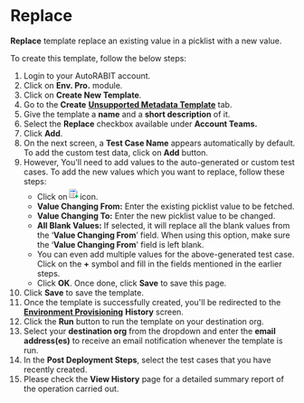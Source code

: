 # Replace

**Replace** template replace an existing value in a picklist with a new value.

To create this template, follow the below steps:

1. Login to your AutoRABIT account.
2. Click on **Env. Pro.** module.
3. Click on **Create New Template**.
4. Go to the **Create** [**Unsupported Metadata Template**](https://knowledgebase.autorabit.com/docs/unsupported-metadata-templates) tab.
5. Give the template a **name** and a **short description** of it.
6. Select the **Replace** checkbox available under **Account Teams.**
7. Click **Add**.
8. On the next screen, a **Test Case Name** appears automatically by default. To add the custom test data, click on **Add** button.&#x20;
9. However, You'll need to add values to the auto-generated or custom test cases. To add the new values which you want to replace, follow these steps:
   * Click on![](<../../../../../../.gitbook/assets/image (32).png>)icon.
   * **Value Changing From:** Enter the existing picklist value to be fetched.
   * **Value Changing To:** Enter the new picklist value to be changed.
   * **All Blank Values:** If selected, it will replace all the blank values from the ‘**Value Changing From**’ field. When using this option, make sure the ‘**Value Changing From**' field is left blank.
   * You can even add multiple values for the above-generated test case. Click on the **+** symbol and fill in the fields mentioned in the earlier steps.&#x20;
   * Click **OK**. Once done, click **Save** to save this page.
10. Click **Save** to save the template.
11. Once the template is successfully created, you'll be redirected to the [**Environment Provisioning**](https://knowledgebase.autorabit.com/docs/environment-provisioning) **History** screen.
12. Click the **Run** button to run the template on your destination org.
13. Select your **destination org** from the dropdown and enter the **email address(es)** to receive an email notification whenever the template is run.
14. In the **Post Deployment Steps**, select the test cases that you have recently created.&#x20;
15. Please check the **View History** page for a detailed summary report of the operation carried out.
